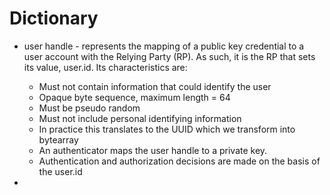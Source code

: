 # Dictionary

* user handle -  represents the mapping of a public key credential to a user account with the Relying Party (RP).
As such, it is the RP that sets its value, user.id. Its characteristics are:
    - Must not contain information that could identify the user
    - Opaque byte sequence, maximum length = 64
    - Must be pseudo random
    - Must not include personal identifying information
    - In practice this translates to the UUID which we transform into bytearray
    - An authenticator maps the user handle to a private key. 
    - Authentication and authorization decisions are made on the basis of the user.id

*